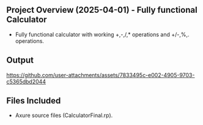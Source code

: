 ## Project Overview (2025-04-01) - Fully functional Calculator

- Fully functional calculator with working +,-,/,* operations and +/-,%,. operations.

## Output
https://github.com/user-attachments/assets/7833495c-e002-4905-9703-c5365dbd2044

## Files Included
- Axure source files (CalculatorFinal.rp).
